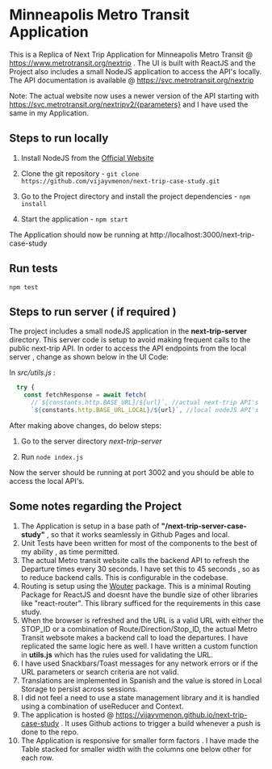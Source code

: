 # Minneapolis Metro Transit Application

This is a Replica of Next Trip Application for Minneapolis Metro Transit @ https://www.metrotransit.org/nextrip . The UI is built with ReactJS and the Project also includes a small NodeJS application to access the API's locally.
The API documentation is available @ https://svc.metrotransit.org/nextrip

Note: The actual website now uses a newer version of the API starting with https://svc.metrotransit.org/nextripv2/{parameters} and I have used the same in my Application.

## Steps to run locally

1. Install NodeJS from the [Official Website](https://nodejs.org/en/download/)

2. Clone the git repository - `git clone https://github.com/vijayvmenon/next-trip-case-study.git`

3. Go to the Project directory and install the project dependencies - `npm install`

4. Start the application - `npm start`

The Application should now be running at http://localhost:3000/next-trip-case-study

## Run tests

`npm test`

## Steps to run server ( if required )

The project includes a small nodeJS application in the **next-trip-server** directory. This server code is setup to avoid making frequent calls to the public next-trip API. In order to access the API endpoints from the local server , change as shown below in the UI Code:

In _src/utils.js_ :

```javascript
  try {
    const fetchResponse = await fetch(
      //`${constants.http.BASE_URL}/${url}`, //actual next-trip API's
      `${constants.http.BASE_URL_LOCAL}/${url}`, //local nodeJS API's
```

After making above changes, do below steps:

1.  Go to the server directory _next-trip-server_

2.  Run `node index.js`

Now the server should be running at port 3002 and you should be able to access the local API's.

## Some notes regarding the Project

1. The Application is setup in a base path of **"/next-trip-server-case-study"** , so that it works seamlessly in Github Pages and local.
2. Unit Tests have been written for most of the components to the best of my ability , as time permitted.
3. The actual Metro transit website calls the backend API to refresh the Departure times every 30 seconds. I have set this to 45 seconds , so as to reduce backend calls. This is configurable in the codebase.
4. Routing is setup using the [Wouter](https://github.com/molefrog/wouter) package. This is a minimal Routing Package for ReactJS and doesnt have the bundle size of other libraries like "react-router". This library sufficed for the requirements in this case study.
5. When the browser is refreshed and the URL is a valid URL with either the STOP_ID or a combination of Route/Direction/Stop_ID, the actual Metro Transit websote makes a backend call to load the departures. I have replicated the same logic here as well. I have written a custom function in **utils.js** which has the rules used for validating the URL.
6. I have used Snackbars/Toast messages for any network errors or if the URL parameters or search criteria are not valid.
7. Translations are implemented in Spanish and the value is stored in Local Storage to persist across sessions.
8. I did not feel a need to use a state management library and it is handled using a combination of useReducer and Context.
9. The application is hosted @ https://vijayvmenon.github.io/next-trip-case-study . It uses Github actions to trigger a build whenever a push is done to the repo.
10. The Application is responsive for smaller form factors . I have made the Table stacked for smaller width with the columns one below other for each row. 
